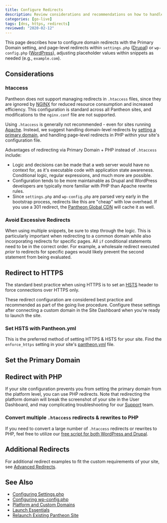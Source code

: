 ```yaml
---
title: Configure Redirects
description: Review considerations and recommendations on how to handle redirect logic via Primary Domains or PHP.
categories: [go-live]
tags: [dns, https, redirects]
reviewed: "2020-02-12"
---
```


This page describes how to configure domain redirects with the Primary Domain setting, and page-level redirects within `settings.php` ([Drupal](/settings-php)) or `wp-config.php` ([WordPress](/wp-config-php)), adjusting placeholder values within snippets as needed (e.g., `example.com`).

## Considerations

### htaccess

Pantheon does not support managing redirects in `.htaccess` files, since they are ignored by [NGINX](https://www.nginx.com/resources/wiki/#) for reduced resource consumption and increased efficiency. This configuration is standard across all Pantheon sites, and modifications to the `nginx.conf` file are not supported.

Using `.htaccess` is generally not recommended - even for sites running [Apache](https://httpd.apache.org/docs/trunk/howto/htaccess.html#when). Instead, we suggest handling domain-level redirects by [setting a primary domain](#set-a-primary-domain-via-the-dashboard), and handling page-level redirects in PHP within your site's configuration file.

Advantages of redirecting via  Primary Domain + PHP instead of `.htaccess` include:

- Logic and decisions can be made that a web server would have no context for, as it's executable code with application state awareness. Conditional logic, regular expressions, and much more are possible.
- Configuration tends to be more maintainable as Drupal and WordPress developers are typically more familiar with PHP than Apache rewrite rules.
- Since `settings.php` and `wp-config.php` are parsed very early in the bootstrap process, redirects like this are "cheap" with low overhead. If you use a 301 redirect, the [Pantheon Global CDN](/global-cdn) will cache it as well.

### Avoid Excessive Redirects

When using multiple snippets, be sure to step through the logic. This is particularly important when redirecting to a common domain while also incorporating redirects for specific pages. All `if` conditional statements need to be in the correct order. For example, a wholesale redirect executed *prior* to redirects for specific pages would likely prevent the second statement from being evaluated.

## Redirect to HTTPS

The standard best practice when using HTTPS is to set an [HSTS](https://developer.mozilla.org/en-US/docs/Web/HTTP/Headers/Strict-Transport-Security) header to force connections over HTTPS only.

These redirect configuration are considered best practice and recommended as part of the going live procedure. Configure these settings after connecting a custom domain in the Site Dashboard when you're ready to launch the site.

### Set HSTS with Pantheon.yml

This is the preferred method of setting HTTPS & HSTS for your site. Find the `enforce_https` setting in your site's [pantheon.yml](/pantheon-yml) file.

<Partial file="hsts.md" />

## Set the Primary Domain

<Partial file="primary-domain.md" />

<Partial file="remove-primary-domain.md" />

## Redirect with PHP

If your site configuration prevents you from setting the primary domain from the platform level, you can use PHP redirects. Note that redirecting the platform domain will break the screenshot of your site in the User Dashboard, and may complicating troubleshooting for our [Support](/support) team.

<Partial file="_redirects.md" />

### Convert multiple `.htaccess` redirects & rewrites to PHP
If you need to convert a large number of `.htaccess` redirects or rewrites to PHP, feel free to utilize our [free script for both WordPress and Drupal](https://github.com/Pantheon-SE/pantheon-htaccess-rewrites).

## Additional Redirects

For additional redirect examples to fit the custom requirements of your site, see [Advanced Redirects](/advanced-redirects).

## See Also

- [Configuring Settings.php](/settings-php)
- [Configuring wp-config.php](/wp-config-php)
- [Platform and Custom Domains](/domains)
- [Launch Essentials](/guides/launch)
- [Relaunch Existing Pantheon Site](/relaunch)

